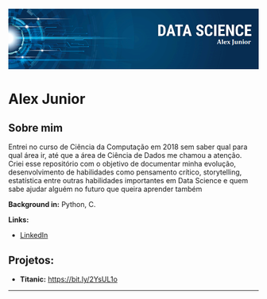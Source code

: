 <p align="center">
  <img src="banner.png" >
</p>

# Alex Junior
## Sobre mim
Entrei no curso de Ciência da Computação em 2018 sem saber qual para qual área ir, até que a área de Ciência de Dados me chamou a atenção. Criei esse repositório com o objetivo de documentar minha evolução, desenvolvimento de habilidades como pensamento crítico, storytelling, estatística entre outras habilidades importantes em Data Science e quem sabe ajudar alguém no futuro que queira aprender também


**Background in:** Python, C.

**Links:**
* [LinkedIn](https://www.linkedin.com/in/alex-sandro-momi-junior-382bb8157/)

## Projetos:

* **Titanic:** https://bit.ly/2YsUL1o

---
